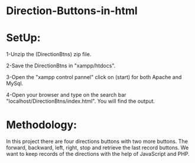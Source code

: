 # Direction-Buttons-in-html
# SetUp:
1-Unzip the (DirectionBtns) zip file.

2-Save the DirectionBtns in "xampp/htdocs".

3-Open the "xampp control pannel" click on (start) for both Apache and MySql.

4-Open your browser and type on the search bar "localhost/DirectionBtns/index.html". You will find the output.

# Methodology:
In this project there are four directions buttons with two more buttons. The forward, backward, left, right, stop and retrieve the last record buttons. We want to keep records of the directions with the help of JavaScript and PHP. 


